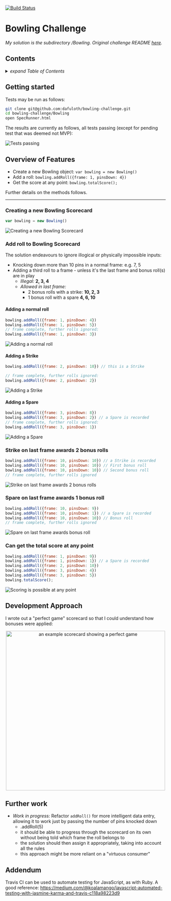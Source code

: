 [![Build Status](https://travis-ci.org/dafuloth/bowling-challenge.svg?branch=master)](https://travis-ci.org/dafuloth/bowling-challenge)

# Bowling Challenge

_My solution is the subdirectory /Bowling. Original challenge README [here](./challenge.md)._

## Contents
<details><summary><i>expand Table of Contents</i></summary>

  - [Getting started](#getting-started)
  - [Overview of Features](#overview-of-features)
    - [Creating a new Bowling Scorecard](#creating-a-new-bowling-scorecard)
    - [Add roll to Bowling Scorecard](#add-roll-to-bowling-scorecard)
      - [Adding a normal roll](#adding-a-normal-roll)
      - [Adding a Strike](#adding-a-strike)
      - [Adding a Spare](#adding-a-spare)
    - [Strike on last frame awards 2 bonus rolls](#strike-on-last-frame-awards-2-bonus-rolls)
    - [Spare on last frame awards 1 bonus roll](#spare-on-last-frame-awards-1-bonus-roll)
    - [Can get the total score at any point](#can-get-the-total-score-at-any-point)
  - [Development Approach](#development-approach)
  - [Further work](#further-work)
  - [Addendum](#addendum)

</details>

## Getting started

Tests may be run as follows:

```sh
git clone git@github.com:dafuloth/bowling-challenge.git
cd bowling-challenge/Bowling
open SpecRunner.html
```

The results are currently as follows, all tests passing (except for pending test that was deemed not MVP):

![Tests passing](./images/tests_passing.png)

## Overview of Features

- Create a new Bowling object: `var bowling = new Bowling()`
- Add a roll: `bowling.addRoll({frame: 1, pinsDown: 4})`
- Get the score at any point: `bowling.totalScore();`

Further details on the methods follows.

---

### Creating a new Bowling Scorecard

```javascript
var bowling = new Bowling()
```

![Creating a new Bowling Scorecard](./Bowling/images/new_bowling.png)

### Add roll to Bowling Scorecard

The solution endeavours to ignore illogical or physically impossible inputs:

- Knocking down more than 10 pins in a normal frame: e.g. 7, 5
- Adding a third roll to a frame - unless it's the last frame and bonus roll(s) are in play
  - _Illegal:_ **2, 3, 4**
  - _Allowed in last frame:_
    - 2 bonus rolls with a strike: **10, 2, 3**
    - 1 bonus roll with a spare  **4, 6, 10**

#### Adding a normal roll

```javascript
bowling.addRoll({frame: 1, pinsDown: 4})
bowling.addRoll({frame: 1, pinsDown: 5})
// frame complete, further rolls ignored:
bowling.addRoll({frame: 1, pinsDown: 3})  
```

![Adding a normal roll](./Bowling/images/addRoll.png)

#### Adding a Strike

```javascript
bowling.addRoll({frame: 2, pinsDown: 10}) // this is a Strike

// frame complete, further rolls ignored:
bowling.addRoll({frame: 2, pinsDown: 2})  
```

![Adding a Strike](./Bowling/images/addRoll_Strike.png)

#### Adding a Spare

```javascript
bowling.addRoll({frame: 3, pinsDown: 8})
bowling.addRoll({frame: 3, pinsDown: 2}) // a Spare is recorded
// frame complete, further rolls ignored:
bowling.addRoll({frame: 3, pinsDown: 1})
```

![Adding a Spare](./Bowling/images/addRoll_Spare.png)

### Strike on last frame awards 2 bonus rolls

```javascript
bowling.addRoll({frame: 10, pinsDown: 10}) // a Strike is recorded
bowling.addRoll({frame: 10, pinsDown: 10}) // First bonus roll
bowling.addRoll({frame: 10, pinsDown: 10}) // Second bonus roll
// frame complete, further rolls ignored
```

![Strike on last frame awards 2 bonus rolls](./Bowling/images/last_frame_Strike.png)

### Spare on last frame awards 1 bonus roll

```javascript
bowling.addRoll({frame: 10, pinsDown: 9})
bowling.addRoll({frame: 10, pinsDown: 1}) // a Spare is recorded
bowling.addRoll({frame: 10, pinsDown: 10}) // Bonus roll
// frame complete, further rolls ignored
```

![Spare on last frame awards bonus roll](./Bowling/images/last_frame_Spare.png)

### Can get the total score at any point

```javascript
bowling.addRoll({frame: 1, pinsDown: 9})
bowling.addRoll({frame: 1, pinsDown: 1}) // a Spare is recorded
bowling.addRoll({frame: 2, pinsDown: 10})
bowling.addRoll({frame: 3, pinsDown: 4})
bowling.addRoll({frame: 3, pinsDown: 5})
bowling.totalScore();
```

![Scoring is possible at any point](./Bowling/images/scoring.png)

## Development Approach

I wrote out a "perfect game" scorecard so that I could understand how bonuses were applied:

<div  align="center">
<img src="./Bowling/images/perfect_game.png" title="Scorecard for a perfect game" alt="an example scorecard showing a perfect game" width="500px">
</div>

## Further work

- _Work in progress:_ Refactor `addRoll()` for more intelligent data entry, allowing it to work just by passing the number of pins knocked down
  - .addRoll(5)
  - it should be able to progress through the scorecard on its own without being told which frame the roll belongs to
  - the solution should then assign it appropriately, taking into account all the rules
  - this approach might be more reliant on a "virtuous consumer"

## Addendum

Travis CI can be used to automate testing for JavaScript, as with Ruby. A good reference: https://medium.com/@koalamango/javascript-automated-testing-with-jasmine-karma-and-travis-c118a98223d9